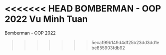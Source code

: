 <<<<<<< HEAD
BOMBERMAN - OOP 2022
Vu Minh Tuan
=======
Bomberman - OOP 2022
>>>>>>> 5ecaf99b149d4df25b23dd3dd1ebe855903fdb92
